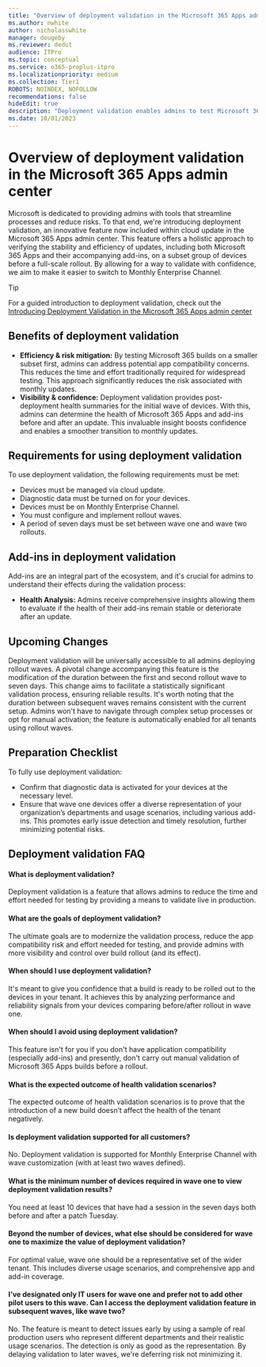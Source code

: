 ```yaml
---
title: "Overview of deployment validation in the Microsoft 365 Apps admin center"
ms.author: nwhite
author: nicholasswhite
manager: dougeby
ms.reviewer: dedut
audience: ITPro
ms.topic: conceptual
ms.service: o365-proplus-itpro
ms.localizationpriority: medium
ms.collection: Tier1
ROBOTS: NOINDEX, NOFOLLOW
recommendations: false
hideEdit: true
description: "Deployment validation enables admins to test Microsoft 365 updates on a subset of devices, ensuring stability before a full-scale rollout."
ms.date: 10/01/2023
---
```


# Overview of deployment validation in the Microsoft 365 Apps admin center

Microsoft is dedicated to providing admins with tools that streamline processes and reduce risks. To that end, we're introducing deployment validation, an innovative feature now included within cloud update in the Microsoft 365 Apps admin center. This feature offers a holistic approach to verifying the stability and efficiency of updates, including both Microsoft 365 Apps and their accompanying add-ins, on a subset group of devices before a full-scale rollout. By allowing for a way to validate with confidence, we aim to make it easier to switch to Monthly Enterprise Channel. 

> [!TIP]
> For a guided introduction to deployment validation, check out the [Introducing Deployment Validation in the Microsoft 365 Apps admin center](https://www.youtube.com/watch?v=qTzoyXU8Uw8)

## Benefits of deployment validation

- **Efficiency & risk mitigation:** By testing Microsoft 365 builds on a smaller subset first, admins can address potential app compatibility concerns. This reduces the time and effort traditionally required for widespread testing. This approach significantly reduces the risk associated with monthly updates.
- **Visibility & confidence:** Deployment validation provides post-deployment health summaries for the initial wave of devices. With this, admins can determine the health of Microsoft 365 Apps and add-ins before and after an update. This invaluable insight boosts confidence and enables a smoother transition to monthly updates.

## Requirements for using deployment validation

To use deployment validation, the following requirements must be met:
- Devices must be managed via cloud update.
- Diagnostic data must be turned on for your devices.
- Devices must be on Monthly Enterprise Channel.
- You must configure and implement rollout waves.
- A period of seven days must be set between wave one and wave two rollouts.
 
## Add-ins in deployment validation

Add-ins are an integral part of the ecosystem, and it's crucial for admins to understand their effects during the validation process:
- **Health Analysis:** Admins receive comprehensive insights allowing them to evaluate if the health of their add-ins remain stable or deteriorate after an update.


## Upcoming Changes

Deployment validation will be universally accessible to all admins deploying rollout waves. A pivotal change accompanying this feature is the modification of the duration between the first and second rollout wave to seven days. This change aims to facilitate a statistically significant validation process, ensuring reliable results. It's worth noting that the duration between subsequent waves remains consistent with the current setup. Admins won't have to navigate through complex setup processes or opt for manual activation; the feature is automatically enabled for all tenants using rollout waves.

## Preparation Checklist

To fully use deployment validation:
- Confirm that diagnostic data is activated for your devices at the necessary level.
- Ensure that wave one devices offer a diverse representation of your organization’s departments and usage scenarios, including various add-ins. This promotes early issue detection and timely resolution, further minimizing potential risks.
 
## Deployment validation FAQ

#### What is deployment validation?
Deployment validation is a feature that allows admins to reduce the time and effort needed for testing by providing a means to validate live in production.

#### What are the goals of deployment validation?
The ultimate goals are to modernize the validation process, reduce the app compatibility risk and effort needed for testing, and provide admins with more visibility and control over build rollout (and its effect).
 
#### When should I use deployment validation?
It's meant to give you confidence that a build is ready to be rolled out to the devices in your tenant. It achieves this by analyzing performance and reliability signals from your devices comparing before/after rollout in wave one.

#### When should I avoid using deployment validation?
This feature isn't for you if you don't have application compatibility (especially add-ins) and presently, don't carry out manual validation of Microsoft 365 Apps builds before a rollout.

#### What is the expected outcome of health validation scenarios?
The expected outcome of health validation scenarios is to prove that the introduction of a new build doesn’t affect the health of the tenant negatively.

#### Is deployment validation supported for all customers?
No. Deployment validation is supported for Monthly Enterprise Channel with wave customization (with at least two waves defined).

#### What is the minimum number of devices required in wave one to view deployment validation results?
You need at least 10 devices that have had a session in the seven days both before and after a patch Tuesday.

#### Beyond the number of devices, what else should be considered for wave one to maximize the value of deployment validation?
For optimal value, wave one should be a representative set of the wider tenant. This includes diverse usage scenarios, and comprehensive app and add-in coverage.

#### I've designated only IT users for wave one and prefer not to add other pilot users to this wave. Can I access the deployment validation feature in subsequent waves, like wave two?

No. The feature is meant to detect issues early by using a sample of real production users who represent different departments and their realistic usage scenarios. The detection is only as good as the representation. By delaying validation to later waves, we're deferring risk not minimizing it.

